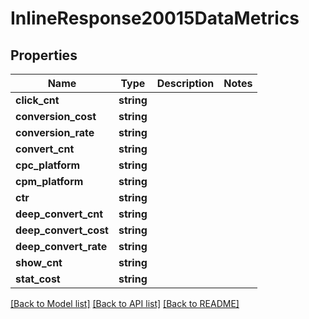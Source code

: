 # InlineResponse20015DataMetrics

## Properties
Name | Type | Description | Notes
------------ | ------------- | ------------- | -------------
**click_cnt** | **string** |  | 
**conversion_cost** | **string** |  | 
**conversion_rate** | **string** |  | 
**convert_cnt** | **string** |  | 
**cpc_platform** | **string** |  | 
**cpm_platform** | **string** |  | 
**ctr** | **string** |  | 
**deep_convert_cnt** | **string** |  | 
**deep_convert_cost** | **string** |  | 
**deep_convert_rate** | **string** |  | 
**show_cnt** | **string** |  | 
**stat_cost** | **string** |  | 

[[Back to Model list]](../README.md#documentation-for-models) [[Back to API list]](../README.md#documentation-for-api-endpoints) [[Back to README]](../README.md)


